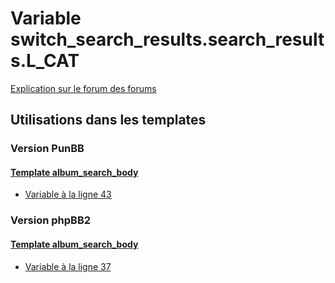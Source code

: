 # Variable switch_search_results.search_results.L_CAT
[Explication sur le forum des forums](http://forum.forumactif.com/t294113-listing-des-variables#switch_search_results.search_results.L_CAT)
## Utilisations dans les templates
### Version PunBB
#### [Template album_search_body](punbb/album_search_body.md)
* [Variable à la ligne 43](../punbb/album_search_body.tpl#L43)
### Version phpBB2
#### [Template album_search_body](subsilver/album_search_body.md)
* [Variable à la ligne 37](../subsilver/album_search_body.tpl#L37)
